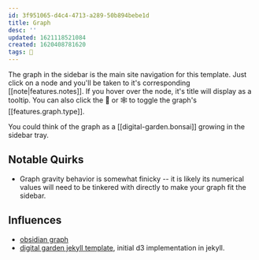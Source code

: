 ```yaml
---
id: 3f951065-d4c4-4713-a289-50b894bebe1d
title: Graph
desc: ''
updated: 1621118521084
created: 1620408781620
tags: 🎋
---
```


The graph in the sidebar is the main site navigation for this template. Just click on a node and you'll be taken to it's corresponding [[note|features.notes]]. If you hover over the node, it's title will display as a tooltip. You can also click the 🌳 or 🕸 to toggle the graph's [[features.graph.type]].

You could think of the graph as a [[digital-garden.bonsai]] growing in the sidebar tray.
## Notable Quirks

- Graph gravity behavior is somewhat finicky -- it is likely its numerical values will need to be tinkered with directly to make your graph fit the sidebar.

## Influences

- [obsidian graph](https://obsidian.md/)
- [digital garden jekyll template](https://github.com/maximevaillancourt/digital-garden-jekyll-template), initial d3 implementation in jekyll.
